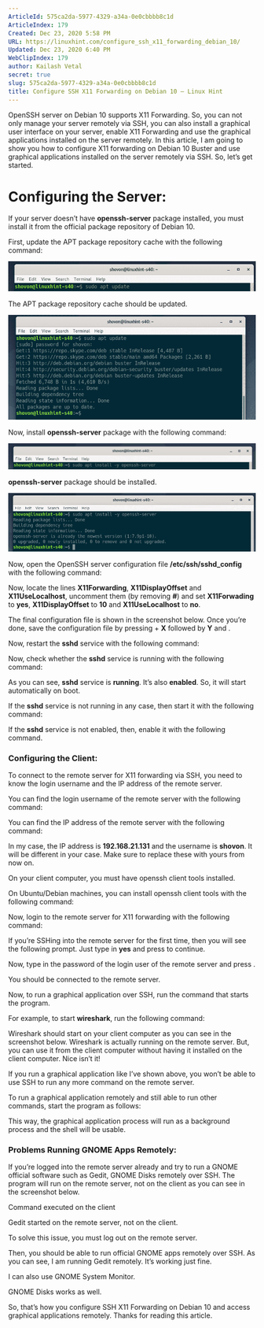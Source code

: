 ```yaml
---
ArticleId: 575ca2da-5977-4329-a34a-0e0cbbbb8c1d
ArticleIndex: 179
Created: Dec 23, 2020 5:58 PM
URL: https://linuxhint.com/configure_ssh_x11_forwarding_debian_10/
Updated: Dec 23, 2020 6:40 PM
WebClipIndex: 179
author: Kailash Vetal
secret: true
slug: 575ca2da-5977-4329-a34a-0e0cbbbb8c1d
title: Configure SSH X11 Forwarding on Debian 10 – Linux Hint
---
```

OpenSSH server on Debian 10 supports X11 Forwarding. So, you can not only manage your server remotely via SSH, you can also install a graphical user interface on your server, enable X11 Forwarding and use the graphical applications installed on the server remotely. In this article, I am going to show you how to configure X11 forwarding on Debian 10 Buster and use graphical applications installed on the server remotely via SSH. So, let’s get started.

# Configuring the Server:

If your server doesn’t have **openssh-server** package installed, you must install it from the official package repository of Debian 10.

First, update the APT package repository cache with the following command:

![179%2029c979c4cef24e5aadfa8bf537115507/1-50.png](179%2029c979c4cef24e5aadfa8bf537115507/1-50.png)

The APT package repository cache should be updated.

![179%2029c979c4cef24e5aadfa8bf537115507/2-50.png](179%2029c979c4cef24e5aadfa8bf537115507/2-50.png)

Now, install **openssh-server** package with the following command:

![179%2029c979c4cef24e5aadfa8bf537115507/3-49.png](179%2029c979c4cef24e5aadfa8bf537115507/3-49.png)

**openssh-server** package should be installed.

![179%2029c979c4cef24e5aadfa8bf537115507/4-48.png](179%2029c979c4cef24e5aadfa8bf537115507/4-48.png)

Now, open the OpenSSH server configuration file **/etc/ssh/sshd_config** with the following command:

Now, locate the lines **X11Forwarding**, **X11DisplayOffset** and **X11UseLocalhost**, uncomment them (by removing **#**) and set **X11Forwading** to **yes**, **X11DisplayOffset** to **10** and **X11UseLocalhost** to **no**.

The final configuration file is shown in the screenshot below. Once you’re done, save the configuration file by pressing **<Ctrl>** + **X** followed by **Y** and **<Enter>**.

Now, restart the **sshd** service with the following command:

Now, check whether the **sshd** service is running with the following command:

As you can see, **sshd** service is **running**. It’s also **enabled**. So, it will start automatically on boot.

If the **sshd** service is not running in any case, then start it with the following command:

If the **sshd** service is not enabled, then, enable it with the following command.

### Configuring the Client:

To connect to the remote server for X11 forwarding via SSH, you need to know the login username and the IP address of the remote server.

You can find the login username of the remote server with the following command:

You can find the IP address of the remote server with the following command:

In my case, the IP address is **192.168.21.131** and the username is **shovon**. It will be different in your case. Make sure to replace these with yours from now on.

On your client computer, you must have openssh client tools installed.

On Ubuntu/Debian machines, you can install openssh client tools with the following command:

Now, login to the remote server for X11 forwarding with the following command:

If you’re SSHing into the remote server for the first time, then you will see the following prompt. Just type in **yes** and press **<Enter>** to continue.

Now, type in the password of the login user of the remote server and press **<Enter>**.

You should be connected to the remote server.

Now, to run a graphical application over SSH, run the command that starts the program.

For example, to start **wireshark**, run the following command:

Wireshark should start on your client computer as you can see in the screenshot below. Wireshark is actually running on the remote server. But, you can use it from the client computer without having it installed on the client computer. Nice isn’t it!

If you run a graphical application like I’ve shown above, you won’t be able to use SSH to run any more command on the remote server.

To run a graphical application remotely and still able to run other commands, start the program as follows:

This way, the graphical application process will run as a background process and the shell will be usable.

### Problems Running GNOME Apps Remotely:

If you’re logged into the remote server already and try to run a GNOME official software such as Gedit, GNOME Disks remotely over SSH. The program will run on the remote server, not on the client as you can see in the screenshot below.

Command executed on the client

Gedit started on the remote server, not on the client.

To solve this issue, you must log out on the remote server.

Then, you should be able to run official GNOME apps remotely over SSH. As you can see, I am running Gedit remotely. It’s working just fine.

I can also use GNOME System Monitor.

GNOME Disks works as well.

So, that’s how you configure SSH X11 Forwarding on Debian 10 and access graphical applications remotely. Thanks for reading this article.

